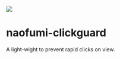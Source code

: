 [![](https://jitpack.io/v/atthapon-k/naofumi-clickguard.svg)](https://jitpack.io/#atthapon-k/naofumi-clickguard)
# naofumi-clickguard
A light-wight to prevent rapid clicks on view.
